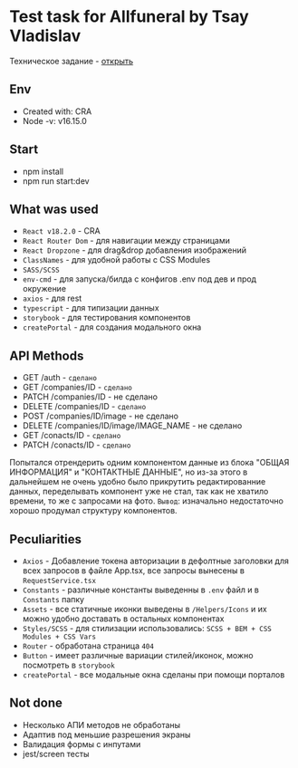 # Test task for Allfuneral by Tsay Vladislav

Техническое задание - [открыть](http://135.181.35.61:2112/)

## Env

- Created with: CRA
- Node -v: v16.15.0

## Start

- npm install
- npm run start:dev

## What was used

- `React v18.2.0` - CRA
- `React Router Dom` - для навигации между страницами
- `React Dropzone` - для drag&drop добавления изображений
- `ClassNames` - для удобной работы с CSS Modules
- `SASS/SCSS`
- `env-cmd` - для запуска/билда с конфигов .env под дев и прод окружение
- `axios` - для rest
- `typescript` - для типизации данных
- `storybook` - для тестирования компонентов
- `createPortal` - для создания модального окна

## API Methods

- GET /auth - `сделано`
- GET /companies/ID - `сделано`
- PATCH /companies/ID - не сделано
- DELETE /companies/ID - `сделано`
- POST /companies/ID/image - не сделано
- DELETE /companies/ID/image/IMAGE_NAME - не сделано
- GET /conacts/ID - `сделано`
- PATCH /conacts/ID - `сделано`

Попытался отрендерить одним компонентом данные из блока "ОБЩАЯ ИНФОРМАЦИЯ" и "КОНТАКТНЫЕ ДАННЫЕ", но из-за этого в дальнейшем не очень удобно было прикрутить редактированние данных, переделывать компонент уже не стал, так как не хватило времени, то же с запросами на фото. `Вывод`: изначально недостаточно хорошо продумал структуру компонентов.

## Peculiarities

- `Axios` - Добавление токена авторизации в дефолтные заголовки для всех запросов в файле App.tsx, все запросы вынесены в `RequestService.tsx`
- `Constants` - различные константы выведенны в `.env` файл и в `Constants` папку
- `Assets` - все статичные иконки выведены в `/Helpers/Icons` и их можно удобно доставать в остальных компонентах
- `Styles/SCSS` - для стилизации использовались: `SCSS + BEM + CSS Modules + CSS Vars`
- `Router` - обработана страница `404`
- `Button` - имеет различные вариации стилей/иконок, можно посмотреть в `storybook`
- `createPortal` - все модальные окна сделаны при помощи порталов

## Not done

- Несколько АПИ методов не обработаны
- Адаптив под меньшие разрешения экраны
- Валидация формы с инпутами
- jest/screen тесты
